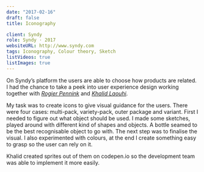 ```yaml
---
date: "2017-02-16"
draft: false
title: Iconography

client: Syndy
role: Syndy · 2017
websiteURL: http://www.syndy.com
tags: Iconography, Colour theory, Sketch
listVideos: true
listImages: true
---
```


On Syndy’s platform the users are able to choose how
products are related. I had the chance to take a peek into user experience
design working together with [*Rogier Pennink*][Rogier] and [*Khalid
Laouhi*][Khalid].

My task was to create icons to give visual guidance for the users. There were
four cases: multi-pack, variety-pack, outer package and variant. First I needed
to figure out what object should be used. I made some sketches, played around
with different kind of shapes and objects. A bottle seamed to be the best
recognisable object to go with.  The next step was to finalise the visual. I
also experimented with colours, at the end I create something easy to grasp so
the user can rely on it.

Khalid created sprites out of them on codepen.io so the development team was
able to implement it more easily.

[Khalid]: http://khalidl.nl
[Algis]: https://nl.linkedin.com/in/algirdas-desceras-760ba525
[Rogier]: https://nl.linkedin.com/in/rogier-pennink-05684b41
[Boris]: https://nl.linkedin.com/in/borissamoylenko
